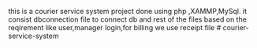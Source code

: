 this is a courier service system project done using php ,XAMMP,MySql.
it consist dbconnection file to connect db
and rest of the files based on the reqirement like user,manager login,for billing we use receipt file
#   c o u r i e r - s e r v i c e - s y s t e m  
 